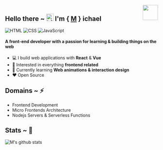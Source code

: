 <img align='right' src="https://media3.giphy.com/media/ln7z2eWriiQAllfVcn/200w.webp" width='50'>

## Hello there ~ <img src="https://user-images.githubusercontent.com/1303154/88677602-1635ba80-d120-11ea-84d8-d263ba5fc3c0.gif" width="24px" alt="hi"> I'm { [M](https://twitter.com/00mikhael) } ichael



![HTML](https://img.shields.io/badge/HTML-Expert-orange)
![CSS](https://img.shields.io/badge/CSS-Expert-blue)
![JavaScript](https://img.shields.io/badge/JavaScript-Senior-yellow)

#### A front-end developer with a passion for learning & building things on the web

-   :computer: I build web applications with **React** & **Vue**
-   :monocle_face: Interested in everything **frontend related**
-   :seedling: Currently learning **Web animations & interaction design**
-   :heart: Open Source


## Domains ~ ⚡
- Frontend Development
- Micro Frontends Architecture
- Nodejs Servers & Serverless Functions

## Stats ~ 🚨
![M's github stats](https://github-readme-stats.vercel.app/api?username=00mikhael&show_icons=true&hide_border=true)

